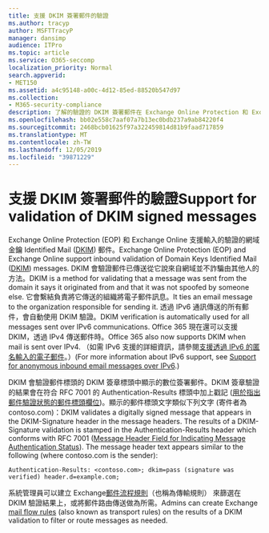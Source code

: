 ```yaml
---
title: 支援 DKIM 簽署郵件的驗證
ms.author: tracyp
author: MSFTTracyP
manager: dansimp
audience: ITPro
ms.topic: article
ms.service: O365-seccomp
localization_priority: Normal
search.appverid:
- MET150
ms.assetid: a4c95148-a00c-4d12-85ed-88520b547d97
ms.collection:
- M365-security-compliance
description: 了解的驗證的 DKIM 簽署郵件在 Exchange Online Protection 和 Exchange Online
ms.openlocfilehash: bb02e558c7aaf07a7b13ec0bdb237a9ab84220f4
ms.sourcegitcommit: 2468bcb01625f97a322459814d81b9faad717859
ms.translationtype: MT
ms.contentlocale: zh-TW
ms.lasthandoff: 12/05/2019
ms.locfileid: "39871229"
---
```

# <a name="support-for-validation-of-dkim-signed-messages"></a><span data-ttu-id="3da7a-103">支援 DKIM 簽署郵件的驗證</span><span class="sxs-lookup"><span data-stu-id="3da7a-103">Support for validation of DKIM signed messages</span></span>

<span data-ttu-id="3da7a-104">Exchange Online Protection (EOP) 和 Exchange Online 支援輸入的驗證的網域金鑰 Identified Mail ([DKIM](https://www.rfc-editor.org/rfc/rfc6376.txt)) 郵件。</span><span class="sxs-lookup"><span data-stu-id="3da7a-104">Exchange Online Protection (EOP) and Exchange Online support inbound validation of Domain Keys Identified Mail ([DKIM](https://www.rfc-editor.org/rfc/rfc6376.txt)) messages.</span></span> <span data-ttu-id="3da7a-105">DKIM 會驗證郵件已傳送從它說來自網域並不詐騙由其他人的方法。</span><span class="sxs-lookup"><span data-stu-id="3da7a-105">DKIM is a method for validating that a message was sent from the domain it says it originated from and that it was not spoofed by someone else.</span></span> <span data-ttu-id="3da7a-106">它會繫結負責將它傳送的組織將電子郵件訊息。</span><span class="sxs-lookup"><span data-stu-id="3da7a-106">It ties an email message to the organization responsible for sending it.</span></span> <span data-ttu-id="3da7a-107">透過 IPv6 通訊傳送的所有郵件，會自動使用 DKIM 驗證。</span><span class="sxs-lookup"><span data-stu-id="3da7a-107">DKIM verification is automatically used for all messages sent over IPv6 communications.</span></span> <span data-ttu-id="3da7a-108">Office 365 現在還可以支援 DKIM，透過 IPv4 傳送郵件時。</span><span class="sxs-lookup"><span data-stu-id="3da7a-108">Office 365 also now supports DKIM when mail is sent over IPv4.</span></span> <span data-ttu-id="3da7a-109">（如需 IPv6 支援的詳細資訊，請參閱[支援透過 IPv6 的匿名輸入的電子郵件](support-for-anonymous-inbound-email-messages-over-ipv6.md)。）</span><span class="sxs-lookup"><span data-stu-id="3da7a-109">(For more information about IPv6 support, see [Support for anonymous inbound email messages over IPv6](support-for-anonymous-inbound-email-messages-over-ipv6.md).)</span></span>

<span data-ttu-id="3da7a-p102">DKIM 會驗證郵件標頭的 DKIM 簽章標頭中顯示的數位簽署郵件。DKIM 簽章驗證的結果會在符合 RFC 7001 的 Authentication-Results 標頭中加上戳記 ([用於指出郵件驗證狀態的郵件標頭欄位](https://www.rfc-editor.org/rfc/rfc7001.txt))。顯示的郵件標頭文字類似下列文字 (寄件者為 contoso.com)：</span><span class="sxs-lookup"><span data-stu-id="3da7a-p102">DKIM validates a digitally signed message that appears in the DKIM-Signature header in the message headers. The results of a DKIM-Signature validation is stamped in the Authentication-Results header which conforms with RFC 7001 ([Message Header Field for Indicating Message Authentication Status](https://www.rfc-editor.org/rfc/rfc7001.txt)). The message header text appears similar to the following (where contoso.com is the sender):</span></span>

 `Authentication-Results: <contoso.com>; dkim=pass (signature was verified) header.d=example.com;`

<span data-ttu-id="3da7a-113">系統管理員可以建立 Exchange[郵件流程規則](https://docs.microsoft.com/exchange/security-and-compliance/mail-flow-rules/mail-flow-rules)（也稱為傳輸規則） 來篩選在 DKIM 驗證結果上，或將郵件路由傳送做為所需。</span><span class="sxs-lookup"><span data-stu-id="3da7a-113">Admins can create Exchange [mail flow rules](https://docs.microsoft.com/exchange/security-and-compliance/mail-flow-rules/mail-flow-rules) (also known as transport rules) on the results of a DKIM validation to filter or route messages as needed.</span></span>
